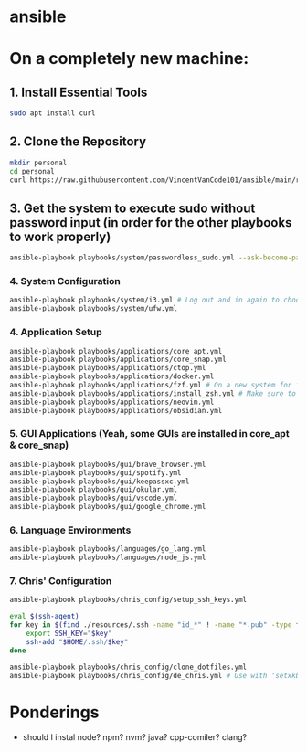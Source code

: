 # ansible

# On a completely new machine:

## 1. Install Essential Tools
```bash
sudo apt install curl
```

## 2. Clone the Repository

```bash
mkdir personal
cd personal
curl https://raw.githubusercontent.com/VincentVanCode101/ansible/main/resources/setup | sh
```

## 3. Get the system to execute sudo without password input (in order for the other playbooks to work properly)
```bash
ansible-playbook playbooks/system/passwordless_sudo.yml --ask-become-pass
```

### 4. System Configuration
```bash
ansible-playbook playbooks/system/i3.yml # Log out and in again to choose the i3 window-manager option
ansible-playbook playbooks/system/ufw.yml
```

### 4. Application Setup

```bash
ansible-playbook playbooks/applications/core_apt.yml
ansible-playbook playbooks/applications/core_snap.yml
ansible-playbook playbooks/applications/ctop.yml
ansible-playbook playbooks/applications/docker.yml
ansible-playbook playbooks/applications/fzf.yml # On a new system for it to take affect, you have to call ~/.fzf/install
ansible-playbook playbooks/applications/install_zsh.yml # Make sure to log-out and in again for this to take affect
ansible-playbook playbooks/applications/neovim.yml
ansible-playbook playbooks/applications/obsidian.yml

```
### 5. GUI Applications (Yeah, some GUIs are installed in core_apt & core_snap)
```bash
ansible-playbook playbooks/gui/brave_browser.yml
ansible-playbook playbooks/gui/spotify.yml
ansible-playbook playbooks/gui/keepassxc.yml
ansible-playbook playbooks/gui/okular.yml
ansible-playbook playbooks/gui/vscode.yml
ansible-playbook playbooks/gui/google_chrome.yml
```

### 6. Language Environments
```bash
ansible-playbook playbooks/languages/go_lang.yml
ansible-playbook playbooks/languages/node_js.yml
```

### 7. Chris' Configuration
```bash
ansible-playbook playbooks/chris_config/setup_ssh_keys.yml

eval $(ssh-agent)
for key in $(find ./resources/.ssh -name "id_*" ! -name "*.pub" -type f -exec basename {} \;); do
    export SSH_KEY="$key"
    ssh-add "$HOME/.ssh/$key"
done

ansible-playbook playbooks/chris_config/clone_dotfiles.yml
ansible-playbook playbooks/chris_config/de_chris.yml # Use with 'setxkbmap de-chris' (I guess you have to log-out and in again for this to take affect to activate the keyboard setting)
```

# Ponderings
- should I instal node? npm? nvm? java? cpp-comiler? clang?

